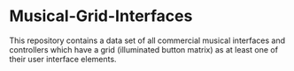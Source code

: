 # Musical-Grid-Interfaces

This repository contains a data set of all commercial musical interfaces and controllers which have a grid (illuminated button matrix) as at least one of their user interface elements.
